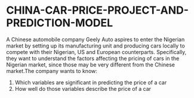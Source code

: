 # CHINA-CAR-PRICE-PROJECT-AND-PREDICTION-MODEL
A Chinese automobile company Geely Auto aspires to enter the Nigerian market by setting up its manufacturing unit and producing cars locally to compete with their Nigerian, US and European counterparts. Specifically, they want to understand the factors affecting the pricing of cars in the Nigerian market, since those may be very different from the Chinese market.The company wants to know:
1. Which variables are significant in predicting the price of a car
2. How well do those variables describe the price of a car
